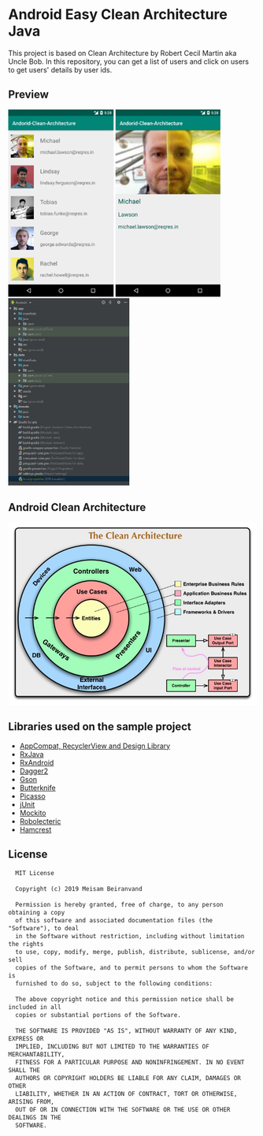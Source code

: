 # Android Easy Clean Architecture Java
This project is based on Clean Architecture by Robert Cecil Martin aka Uncle Bob. 
In this repository, you can get a list of users and click on users to get users' details by user ids.
## Preview
<div>
<img src="screenshot_1.png" alt="preview" height="380">
<img src="screenshot_2.png" alt="preview" height="380">
<img src="screenshot_3.png" alt="preview" height="380">
</dive>

## Android Clean Architecture
<img src="clean_architecture.png" alt="preview">

## Libraries used on the sample project
- [AppCompat, RecyclerView and Design Library](https://developer.android.com/topic/libraries/support-library/?hl=es)
- [RxJava](https://github.com/ReactiveX/Rxjava)
- [RxAndroid](https://github.com/ReactiveX/RxAndroid)
- [Dagger2](https://github.com/google/dagger)
- [Gson](https://github.com/google/gson)
- [Butterknife](https://github.com/JakeWharton/butterknife)
- [Picasso](https://github.com/square/picasso)
- [jUnit](https://developer.android.com/reference/junit/framework/package-summary.html?hl=es)
- [Mockito](https://site.mockito.org/)
- [Robolecteric](http://robolectric.org/)
- [Hamcrest](http://hamcrest.org/)

## License
      MIT License

      Copyright (c) 2019 Meisam Beiranvand

      Permission is hereby granted, free of charge, to any person obtaining a copy
      of this software and associated documentation files (the "Software"), to deal
      in the Software without restriction, including without limitation the rights
      to use, copy, modify, merge, publish, distribute, sublicense, and/or sell
      copies of the Software, and to permit persons to whom the Software is
      furnished to do so, subject to the following conditions:

      The above copyright notice and this permission notice shall be included in all
      copies or substantial portions of the Software.

      THE SOFTWARE IS PROVIDED "AS IS", WITHOUT WARRANTY OF ANY KIND, EXPRESS OR
      IMPLIED, INCLUDING BUT NOT LIMITED TO THE WARRANTIES OF MERCHANTABILITY,
      FITNESS FOR A PARTICULAR PURPOSE AND NONINFRINGEMENT. IN NO EVENT SHALL THE
      AUTHORS OR COPYRIGHT HOLDERS BE LIABLE FOR ANY CLAIM, DAMAGES OR OTHER
      LIABILITY, WHETHER IN AN ACTION OF CONTRACT, TORT OR OTHERWISE, ARISING FROM,
      OUT OF OR IN CONNECTION WITH THE SOFTWARE OR THE USE OR OTHER DEALINGS IN THE
      SOFTWARE.

